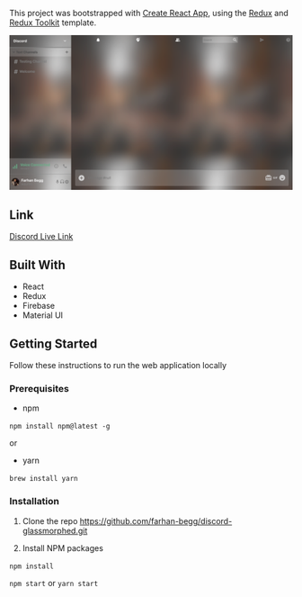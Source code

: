 This project was bootstrapped with [Create React App](https://github.com/facebook/create-react-app), using the [Redux](https://redux.js.org/) and [Redux Toolkit](https://redux-toolkit.js.org/) template.


![design3](/public/images/1.png)

## Link
[Discord Live Link](https://discord-651cd.web.app/)

## Built With
* React
* Redux
* Firebase
* Material UI

## Getting Started
Follow these instructions to run the web application locally

### Prerequisites
* npm 

`npm install npm@latest -g`

or

* yarn

`brew install yarn`

### Installation
1. Clone the repo
https://github.com/farhan-begg/discord-glassmorphed.git

2. Install NPM packages

`npm install`

`npm start` or  `yarn start`



